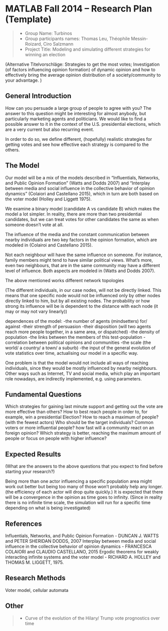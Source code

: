 # MATLAB Fall 2014 – Research Plan (Template)

> * Group Name: Turbinos
> * Group participants names: Thomas Leu, Théophile Messin-Roizard, Ciro Salzmann
> * Project Title: Modeling and simulating different strategies for winning an election

(Alternative Titelvorschläge: Strategies to get the most votes; Investigation (of factors influencing opinion formation) of dynamic opinion and how to effectively bring the average opinion distribution of a society/community to your advantage. )

## General Introduction

How can you persuade a large group of people to agree with you? The answer to this question might be interesting for almost anybody, but particularly marketing agents and politicians. We would like to find a possible answer to it in the context of the U.S. presidential elections, which are a very current but also recurring event.

In order to do so, we define different, (hopefully) realistic strategies for getting votes and see how effective each strategy is compared to the others.

## The Model

Our model will be a mix of the models described in “Influentials, Networks, and Public Opinion Formation” (Watts and Dodds 2007) and “Interplay between media and social influence in the collective behavior of opinion dynamics” (Colaiori and Castellano 2015), which in turn are both based on the voter model (Holley and Liggett 1975).

We examine a binary model (candidate A vs candidate B) which makes the model a lot simpler. In reality, there are more than two presidential candidates, but we can treat votes for other candidates the same as when someone doesn’t vote at all.

The influence of the media and the constant communication between nearby individuals are two key factors in the opinion formation, which are modeled in (Colairoi and Castellano 2015).

Not each neighbour will have the same influence on someone. For instance, family members might tend to have similar political views. What’s more, even two neighbours, that are in the same community may have a different level of influence. Both aspects are modeled in (Watts and Dodds 2007).

The above mentioned works different network topologies 


(The different individuals, in our case nodes, will not be directly linked. This means that one specific node would not be influenced only by other nodes directly linked to him, but by all existing nodes. The probability or how strong its influence will be is dependent to the distance with each node (it may or may not vary linearly))  

dependences of the model:
-the number of agents (mindsetters) for/ against
-their strength of persuasion
-their disposition (will two agents reach more people together, in a same area, or dispatched)
-the density of population
-the links between the members of this test-population 
-correlation between political opinions and communities
-the scale (the world/ a country/ a town/ a suburb) 
-the input of the general evolution of vote statistics over time, actualising our model in a specific way.

One problem is that the model would not include all ways of reaching individuals, since they would be mostly influenced by nearby neighbours. Other ways such as Internet, TV and social media, which play an important role nowadays, are indirectly implemented, e.g. using parameters.

## Fundamental Questions

Which strategies for gaining last minute support and getting out the vote are more effective than others?
How to best reach people in order to, for example, win a presidential Election?
How to reach a maximum of people? (with the fewest actors)
Who should be the target individuals? Common voters or more influential people?
how fast will a community react on an foreign opinion?
Which strategy is better, reaching the maximum amount of people or focus on people with higher influence?


## Expected Results

(What are the answers to the above questions that you expect to find before starting your research?)

Being more than one actor influencing a specific population area might work out better but being too many of those won’t probably help any longer. (the efficiency of each actor will drop quite quickly.)
It is expected that there will be a convergence in the opinion as time goes to infinity. (Since in reality there is no infinite time scale, the simulation will run for a specific time depending on what is being investigated)


## References 

Influentials, Networks, and Public Opinion Formation - DUNCAN J. WATTS and PETER SHERIDAN DODDS, 2007
Interplay between media and social influence in the collective behavior of opinion dynamics - FRANCESCA COLAIORI and CLAUDIO CASTELLANO, 2015
Ergodic theorems for weakly interacting infinite systems and the voter model - RICHARD A. HOLLEY and THOMAS M. LIGGETT, 1975. 

## Research Methods

Voter model, cellular automata


## Other

>* Curve of the evolution of the Hilary/ Trump vote prognostics over time


